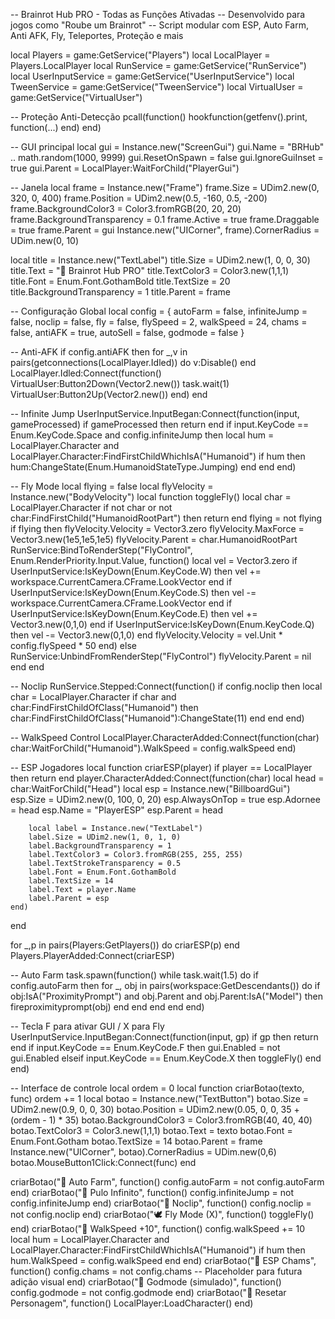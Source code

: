 -- Brainrot Hub PRO - Todas as Funções Ativadas
-- Desenvolvido para jogos como "Roube um Brainrot"
-- Script modular com ESP, Auto Farm, Anti AFK, Fly, Teleportes, Proteção e mais

local Players = game:GetService("Players")
local LocalPlayer = Players.LocalPlayer
local RunService = game:GetService("RunService")
local UserInputService = game:GetService("UserInputService")
local TweenService = game:GetService("TweenService")
local VirtualUser = game:GetService("VirtualUser")

-- Proteção Anti-Detecção
pcall(function()
    hookfunction(getfenv().print, function(...) end)
end)

-- GUI principal
local gui = Instance.new("ScreenGui")
gui.Name = "BRHub" .. math.random(1000, 9999)
gui.ResetOnSpawn = false
gui.IgnoreGuiInset = true
gui.Parent = LocalPlayer:WaitForChild("PlayerGui")

-- Janela
local frame = Instance.new("Frame")
frame.Size = UDim2.new(0, 320, 0, 400)
frame.Position = UDim2.new(0.5, -160, 0.5, -200)
frame.BackgroundColor3 = Color3.fromRGB(20, 20, 20)
frame.BackgroundTransparency = 0.1
frame.Active = true
frame.Draggable = true
frame.Parent = gui
Instance.new("UICorner", frame).CornerRadius = UDim.new(0, 10)

local title = Instance.new("TextLabel")
title.Size = UDim2.new(1, 0, 0, 30)
title.Text = "🧠 Brainrot Hub PRO"
title.TextColor3 = Color3.new(1,1,1)
title.Font = Enum.Font.GothamBold
title.TextSize = 20
title.BackgroundTransparency = 1
title.Parent = frame

-- Configuração Global
local config = {
    autoFarm = false,
    infiniteJump = false,
    noclip = false,
    fly = false,
    flySpeed = 2,
    walkSpeed = 24,
    chams = false,
    antiAFK = true,
    autoSell = false,
    godmode = false
}

-- Anti-AFK
if config.antiAFK then
    for _,v in pairs(getconnections(LocalPlayer.Idled)) do
        v:Disable()
    end
    LocalPlayer.Idled:Connect(function()
        VirtualUser:Button2Down(Vector2.new())
        task.wait(1)
        VirtualUser:Button2Up(Vector2.new())
    end)
end

-- Infinite Jump
UserInputService.InputBegan:Connect(function(input, gameProcessed)
    if gameProcessed then return end
    if input.KeyCode == Enum.KeyCode.Space and config.infiniteJump then
        local hum = LocalPlayer.Character and LocalPlayer.Character:FindFirstChildWhichIsA("Humanoid")
        if hum then hum:ChangeState(Enum.HumanoidStateType.Jumping) end
    end
end)

-- Fly Mode
local flying = false
local flyVelocity = Instance.new("BodyVelocity")
local function toggleFly()
    local char = LocalPlayer.Character
    if not char or not char:FindFirstChild("HumanoidRootPart") then return end
    flying = not flying
    if flying then
        flyVelocity.Velocity = Vector3.zero
        flyVelocity.MaxForce = Vector3.new(1e5,1e5,1e5)
        flyVelocity.Parent = char.HumanoidRootPart
        RunService:BindToRenderStep("FlyControl", Enum.RenderPriority.Input.Value, function()
            local vel = Vector3.zero
            if UserInputService:IsKeyDown(Enum.KeyCode.W) then vel += workspace.CurrentCamera.CFrame.LookVector end
            if UserInputService:IsKeyDown(Enum.KeyCode.S) then vel -= workspace.CurrentCamera.CFrame.LookVector end
            if UserInputService:IsKeyDown(Enum.KeyCode.E) then vel += Vector3.new(0,1,0) end
            if UserInputService:IsKeyDown(Enum.KeyCode.Q) then vel -= Vector3.new(0,1,0) end
            flyVelocity.Velocity = vel.Unit * config.flySpeed * 50
        end)
    else
        RunService:UnbindFromRenderStep("FlyControl")
        flyVelocity.Parent = nil
    end
end

-- Noclip
RunService.Stepped:Connect(function()
    if config.noclip then
        local char = LocalPlayer.Character
        if char and char:FindFirstChildOfClass("Humanoid") then
            char:FindFirstChildOfClass("Humanoid"):ChangeState(11)
        end
    end
end)

-- WalkSpeed Control
LocalPlayer.CharacterAdded:Connect(function(char)
    char:WaitForChild("Humanoid").WalkSpeed = config.walkSpeed
end)

-- ESP Jogadores
local function criarESP(player)
    if player == LocalPlayer then return end
    player.CharacterAdded:Connect(function(char)
        local head = char:WaitForChild("Head")
        local esp = Instance.new("BillboardGui")
        esp.Size = UDim2.new(0, 100, 0, 20)
        esp.AlwaysOnTop = true
        esp.Adornee = head
        esp.Name = "PlayerESP"
        esp.Parent = head

        local label = Instance.new("TextLabel")
        label.Size = UDim2.new(1, 0, 1, 0)
        label.BackgroundTransparency = 1
        label.TextColor3 = Color3.fromRGB(255, 255, 255)
        label.TextStrokeTransparency = 0.5
        label.Font = Enum.Font.GothamBold
        label.TextSize = 14
        label.Text = player.Name
        label.Parent = esp
    end)
end

for _,p in pairs(Players:GetPlayers()) do criarESP(p) end
Players.PlayerAdded:Connect(criarESP)

-- Auto Farm
task.spawn(function()
    while task.wait(1.5) do
        if config.autoFarm then
            for _, obj in pairs(workspace:GetDescendants()) do
                if obj:IsA("ProximityPrompt") and obj.Parent and obj.Parent:IsA("Model") then
                    fireproximityprompt(obj)
                end
            end
        end
    end
end)

-- Tecla F para ativar GUI / X para Fly
UserInputService.InputBegan:Connect(function(input, gp)
    if gp then return end
    if input.KeyCode == Enum.KeyCode.F then
        gui.Enabled = not gui.Enabled
    elseif input.KeyCode == Enum.KeyCode.X then
        toggleFly()
    end
end)

-- Interface de controle
local ordem = 0
local function criarBotao(texto, func)
    ordem += 1
    local botao = Instance.new("TextButton")
    botao.Size = UDim2.new(0.9, 0, 0, 30)
    botao.Position = UDim2.new(0.05, 0, 0, 35 + (ordem - 1) * 35)
    botao.BackgroundColor3 = Color3.fromRGB(40, 40, 40)
    botao.TextColor3 = Color3.new(1,1,1)
    botao.Text = texto
    botao.Font = Enum.Font.Gotham
    botao.TextSize = 14
    botao.Parent = frame
    Instance.new("UICorner", botao).CornerRadius = UDim.new(0,6)
    botao.MouseButton1Click:Connect(func)
end

criarBotao("🧠 Auto Farm", function()
    config.autoFarm = not config.autoFarm
end)
criarBotao("🦘 Pulo Infinito", function()
    config.infiniteJump = not config.infiniteJump
end)
criarBotao("🚷 Noclip", function()
    config.noclip = not config.noclip
end)
criarBotao("🕊️ Fly Mode (X)", function()
    toggleFly()
end)
criarBotao("🏃 WalkSpeed +10", function()
    config.walkSpeed += 10
    local hum = LocalPlayer.Character and LocalPlayer.Character:FindFirstChildWhichIsA("Humanoid")
    if hum then hum.WalkSpeed = config.walkSpeed end
end)
criarBotao("🎯 ESP Chams", function()
    config.chams = not config.chams
    -- Placeholder para futura adição visual
end)
criarBotao("🧽 Godmode (simulado)", function()
    config.godmode = not config.godmode
end)
criarBotao("🔄 Resetar Personagem", function()
    LocalPlayer:LoadCharacter()
end)

